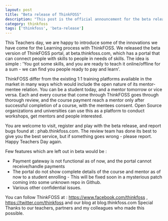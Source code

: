 ```yaml
---
layout: post
title: "Beta release of ThinkFOSS"
description: "This post is the official announcement for the beta release of ThinkFOSS"
category: thinkfoss
tags: ['thinkfoss', 'beta-release']
---
```


This Teachers day, we are happy to introduce some of the innovations we have come for the Learning process with ThinkFOSS.
We released the beta version of ThinkFOSS portal, at beta.thinkfoss.com, which has a portal that can connect people with skills to people in needs of skills. The idea is simple : 'You got some skills, and you are ready to teach it online/offline for a sum - we can find you people ready to pay and learn'.

ThinkFOSS differ from the existing 1:1 training platforms available in the market in many ways which would include the open nature of its mentor-mentee relation. You can be a student today, and a mentor tomorrow or vice versa. Each and every course that come through ThinkFOSS goes through thorough review, and the course payment reach a mentor only after successful completion of a course, with the mentees consent. Open Source organizations and universities can use this as a platform to conduct workshops, get mentors and people interested.

You are welcome to visit, register and play with the beta release, and report bugs found at : phab.thinkfoss.com. The review team has done its best to give you the best service, but if something goes wrong - please report. Happy Teachers Day again.


Few features which are left out in beta would be :

* Payment gateway is not functional as of now, and the portal cannot receive/handle payments 
* The portal do not show complete details of the course and mentor as of now to a student enrolling - This will be fixed soon in a mysterious patch coming into some unknown repo in Github. 
* Various other confidential issues.

You can follow ThinkFOSS at : https://www.facebook.com/thinkfoss , https://twitter.com/thinkfoss and our blog at blog.thinkfoss.com
Special Thanks to our teachers, partners and my colleagues who made this possible.
